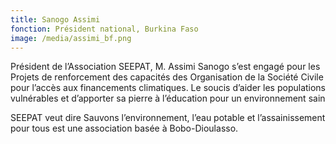 ```yaml
---
title: Sanogo Assimi
fonction: Président national, Burkina Faso
image: /media/assimi_bf.png
---
```

Président de l’Association SEEPAT, M. Assimi Sanogo s’est engagé pour les Projets de renforcement des capacités des Organisation de la Société Civile pour l’accès aux financements climatiques. Le soucis d’aider les populations vulnérables et d’apporter sa pierre à l’éducation pour un environnement sain


SEEPAT veut dire Sauvons l’environnement, l’eau potable et l’assainissement pour tous est une association basée à Bobo-Dioulasso.

